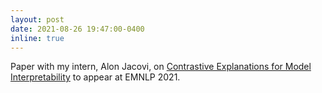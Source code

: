 ```yaml
---
layout: post
date: 2021-08-26 19:47:00-0400
inline: true
---
```


Paper with my intern, Alon Jacovi, on <a href="https://arxiv.org/abs/2103.01378">Contrastive Explanations for Model Interpretability</a> to appear at EMNLP 2021.
